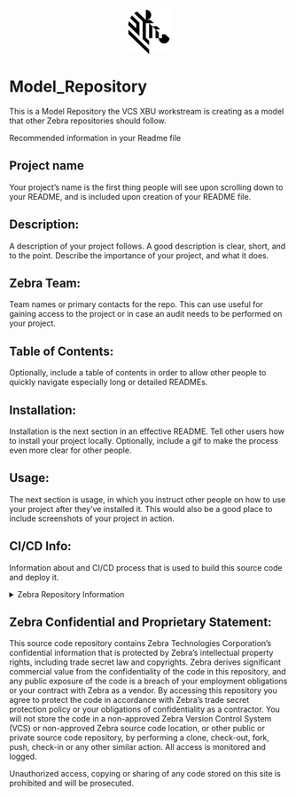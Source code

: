 
<!-- PROJECT LOGO -->
<br />
<p align="center">
  <a href="https://github.com/zebratechnologies/Model_Repository">
    <img src=".assets/logo.png" alt="Logo" width="80" height="80">
  </a>
</p>


# Model_Repository
This is a Model Repository the VCS XBU workstream is creating as a model that other Zebra repositories should follow.

Recommended information in your Readme file

## Project name 
Your project’s name is the first thing people will see upon scrolling down to your README, and is included upon creation of your README file.

## Description: 
A description of your project follows. A good description is clear, short, and to the point. Describe the importance of your project, and what it does.

## Zebra Team:  
Team names or primary contacts for the repo. This can use useful for gaining access to the project or in case an audit needs to be performed on your project. 

## Table of Contents: 
Optionally, include a table of contents in order to allow other people to quickly navigate especially long or detailed READMEs.

## Installation: 
Installation is the next section in an effective README. Tell other users how to install your project locally. Optionally, include a gif to make the process even more clear for other people.

## Usage: 
The next section is usage, in which you instruct other people on how to use your project after they’ve installed it. This would also be a good place to include screenshots of your project in action.

## CI/CD Info:
Information about and CI/CD process that is used to build this source code and deploy it. 

<details>
    <summary>Zebra Repository Information</summary>
    <ul>
        <li> Zebra Business Unit:  UNIDENTIFIED </li>
        <li> Zebra Manager:  UNIDENTIFIED </li>
        <li> Zebra Repo Admin: UNIDENTIFIED </li>
        <li> Zebra Jira Project ID: UNIDENTIFIED  </li>
        <li> Topics: none </li>
    </ul>
</details>

## Zebra Confidential and Proprietary Statement:

This source code repository contains Zebra Technologies Corporation’s confidential information that 
is protected by Zebra’s intellectual property rights, including trade secret law and copyrights. Zebra 
derives significant commercial value from the confidentiality of the code in this repository, and any 
public exposure of the code is a breach of your employment obligations or your contract with Zebra as 
a vendor. By accessing this repository you agree to protect the code in accordance with Zebra’s trade 
secret protection policy or your obligations of confidentiality as a contractor. You will not store 
the code in a non-approved Zebra Version Control System (VCS) or non-approved Zebra source code 
location, or other public or private source code repository, by performing a clone, check-out, fork, 
push, check-in or any other similar action. All access is monitored and logged.  

Unauthorized access, copying or sharing of any code stored on this site is prohibited and 
will be prosecuted.



